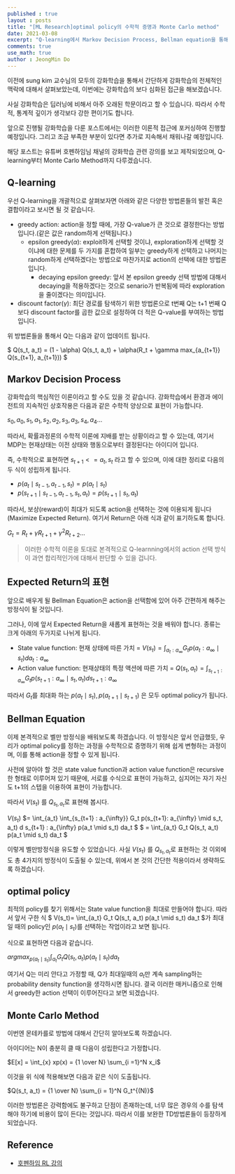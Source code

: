 ```yaml
---
published : true
layout : posts
title: "[ML Research]optimal policy의 수학적 증명과 Monte Carlo method"
date: 2021-03-08
excerpt: "Q-learning에서 Markov Decision Process, Bellman equation을 통해 optimal policy를 증명하고 MC 방법에 대해 다룹니다."
comments: true
use_math: true
author : JeongMin Do
---
```



이전에 sung kim 교수님의 모두의 강화학습을 통해서 간단하게 강화학습의 전체적인 맥락에 대해서 살펴보았는데, 이번에는 강화학습의 보다 심화된 접근을 해보겠습니다.

사실 강화학습은 딥러닝에 비해서 아주 오래된 학문이라고 할 수 있습니다. 따라서 수학적, 통계적 깊이가 생각보다 강한 편이기도 합니다.

앞으로 진행될 강화학습을 다룬 포스트에서는 이러한 이론적 접근에 포커싱하여 진행할 예정입니다. 그리고 조금 부족한 부분이 있다면 추가로 지속해서 채워나갈 예정입니다.

해당 포스트는 유튜버 호펜하임님 채널의 강화학습 관련 강의를 보고 제작되었으며, Q-learning부터 Monte Carlo Method까지 다루겠습니다.

## Q-learning
우선 Q-learning을 개괄적으로 살펴보자면 아래와 같은 다양한 방법론들의 발전 혹은 결합이라고 보시면 될 것 같습니다.

* greedy action: action을 정할 때에, 가장 Q-value가 큰 것으로 결정한다는 방법입니다.(같은 값은 random하게 선택됩니다.)
	* epsilon greedy($\alpha$): exploit하게 선택할 것이냐, exploration하게 선택할 것이냐에 대한 문제를 두 가지를 혼합하여 일부는 greedy하게 선택하고 나머지는 random하게 선택하겠다는 방법으로 마찬가지로 action의 선택에 대한 방법론입니다.
		* decaying epsilon greedy: 앞서 본 epsilon greedy 선택 방법에 대해서 decaying을 적용하겠다는 것으로 senario가 반복됨에 따라 exploration을 줄이겠다는 의미입니다.
* discount factor($\gamma$): 최단 경로를 탐색하기 위한 방법론으로 t번째 Q는 t+1 번째 Q보다 discount factor를 곱한 값으로 설정하여 더 적은 Q-value를 부여하는 방법입니다.

위 방법론들을 통해서 Q는 다음과 같이 업데이트 됩니다.

$ Q(s_t, a_t) = (1 - \alpha) Q(s_t, a_t) + \alpha(R_t + \gamma max_{a_{t+1}} Q(s_{t+1}, a_{t+1})) $

## Markov Decision Process
강화학습의 핵심적인 이론이라고 할 수도 있을 것 같습니다. 강화학습에서 환경과 에이전트의 지속적인 상호작용은 다음과 같은 수학적 양상으로 표현이 가능합니다.

$s_0, a_0, s_1, a_1,s_2, a_2,s_3, a_3,s_4, a_4 …$

따라서, 확률과정론의 수학적 이론에 지배를 받는 상황이라고 할 수 있는데, 여기서 MDP는 현재상태는 이전 상태와 행동으로부터 결정된다는 아이디어 입니다.

즉, 수학적으로 표현하면 $s_{t+1} <= a_t, s_t$ 라고 할 수 있으며, 이에 대한 정리로 다음의 두 식이 성립하게 됩니다.

* $p(a_t \mid s_{t-1}, a_{t-1}, s_{t}) = p(a_t \mid s_t)$
* $p(s_{t+1}\mid s_{t-1}, a_{t-1}, s_t, a_t) = p(s_{t+1}\mid s_t, a_t)$

따라서, 보상(reward)이 최대가 되도록 action을 선택하는 것에 이용되게 됩니다(Maximize Expected Return).
여기서 Return은 아래 식과 같이 표기하도록 합니다.

$G_t = R_t + \gamma R_{t+1} + \gamma^2 R_{t+2} …$

> 이러한 수학적 이론을 토대로 본격적으로 Q-learnning에서의 action 선택 방식이 과연 합리적인가에 대해서 판단할 수 있을 겁니다.

## Expected Return의 표현
앞으로 배우게 될 Bellman Equation은 action을 선택함에 있어 아주 간편하게 해주는 방정식이 될 것입니다.

그러나, 이에 앞서 Expected Return을 새롭게 표현하는 것을 배워야 합니다. 종류는 크게 아래의 두가지로 나뉘게 됩니다.

* State value function: 현재 상태에 따른 가치 = $V(s_t) = \int_{a_t : a_{\infty}} G_t p(a_t : a_{\infty} \mid s_t) d {a_t}: {a_{\infty}}$
* Action value function: 현재상태의 특정 액션에 따른 가치 = $Q(s_t, a_t) = \int_{s_{t+1} : a_{\infty}} G_t p(s_{t+1} : a_{\infty} \mid s_t, a_t) d {s_{t+1}}: {a_{\infty}}$

따라서 $G_t$를 최대화 하는 $p(a_t \mid s_t), p(a_{t+1}\mid s_{t+1})$ 은 모두 optimal policy가 됩니다.

## Bellman Equation
이제 본격적으로 벨만 방정식을 배워보도록 하겠습니다. 이 방정식은 앞서 언급했듯, 우리가 optimal policy를 정하는 과정을 수학적으로 증명하기 위해 쉽게 변형하는 과정이며, 이를 통해 action을 정할 수 있게 됩니다.

사전에 알아야 할 것은 state value function과 action value function은 recursive한 형태로 이루어져 있기 때문에, 서로를 수식으로 표현이 가능하고, 심지어는 자기 자신도 t+1의 스텝을 이용하여 표현이 가능합니다.

따라서 $V(s_t)$ 를 $Q_{s_t, a_t}$로 표현해 봅시다.

$V(s_t)$ 
$= \int_{a_t} \int_{s_{t+1} : a_{\infty}} G_t p(s_{t+1}: a_{\infty} \mid s_t, a_t) d s_{t+1} : a_{\infty} p(a_t \mid s_t) da_t $
$ = \int_{a_t} G_t Q(s_t, a_t) p(a_t \mid s_t) da_t $

이렇게 벨만방정식을 유도할 수 있었습니다. 사실  $V(s_t)$ 를 $Q_{s_t, a_t}$로 표현하는 것 이외에도 총 4가지의 방정식이 도출될 수 있는데, 위에서 본 것의 간단한 적용이라서 생략하도록 하겠습니다.

## optimal policy
최적의 policy를 찾기 위해서는 State value function을 최대로 만들어야 합니다. 따라서 앞서 구한 식 $ V(s_t)= \int_{a_t} G_t Q(s_t, a_t) p(a_t \mid s_t) da_t $가 최대일 때의  policy인 $p(a_t \mid s_t)$를 선택하는 작업이라고 보면 됩니다.

식으로 표현하면 다음과 같습니다.

$argmax_{p(a_t \mid s_t)} \int_{a_t} G_t Q(s_t, a_t) p(a_t \mid s_t) da_t$

여기서 Q는 미리 안다고 가정할 때, Q가 최대일때의 $a_t$만 계속 sampling하는 probability density function을 생각하시면 됩니다. 결국 이러한 매커니즘으로 인해서 greedy한 action 선택이 이루어진다고 보면 되겠습니다.

## Monte Carlo Method
이번엔 몬테카를로 방법에 대해서 간단히 알아보도록 하겠습니다.

아이디어는 N이 충분히 클 때 다음이 성립한다고 가정합니다. 

$E[x] = \int_{x} xp(x) = {1 \over N} \sum_{i =1}^N x_i$

이것을 위 식에 적용해보면 다음과 같은 식이 도출됩니다.

$Q(s_t, a_t) = {1 \over N} \sum_{i = 1}^N G_t^{(N)}$

이러한 방법론은 강력함에도 불구하고 단점이 존재하는데, 너무 많은 경우의 수를 탐색해야 하기에 비용이 많이 든다는 것입니다. 따라서 이를 보완한 TD방법론들이 등장하게 되었습니다.

## Reference 
* [호펜하임 RL 강의](https://www.youtube.com/watch?v=cvctS4xWSaU&list=PL_iJu012NOxehE8fdF9me4TLfbdv3ZW8g)
